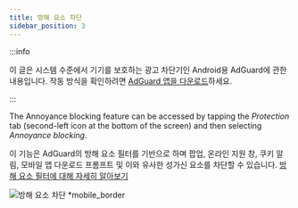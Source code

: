 ```yaml
---
title: 방해 요소 차단
sidebar_position: 3
---
```


:::info

이 글은 시스템 수준에서 기기를 보호하는 광고 차단기인 Android용 AdGuard에 관한 내용입니다. 작동 방식을 확인하려면 [AdGuard 앱을 다운로드](https://agrd.io/download-kb-adblock)하세요.

:::

The Annoyance blocking feature can be accessed by tapping the _Protection_ tab (second-left icon at the bottom of the screen) and then selecting _Annoyance blocking_.

이 기능은 AdGuard의 방해 요소 필터를 기반으로 하며 팝업, 온라인 지원 창, 쿠키 알림, 모바일 앱 다운로드 프롬프트 및 이와 유사한 성가신 요소를 차단할 수 있습니다. [방해 요소 필터에 대해 자세히 알아보기](/general/ad-filtering/adguard-filters/#adguard-filters)

![방해 요소 차단 \*mobile_border](https://cdn.adtidy.org/blog/new/lwujvannoyance.png)
